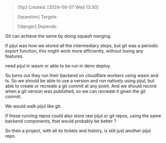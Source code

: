 
>[!tip] Created: [2024-08-07 Wed 13:30]

>[!question] Targets: 

>[!danger] Depends: 

Git can achieve the same by doing squash merging.

If pijul was how we stored all the intermediary steps, but git was a periodic export function, this might work more efficiently, without losing any features.

need pijul in wasm or able to be run in deno deploy.

So turns out they run their backend on cloudflare workers using wasm and ts.
So we should be able to use a version and run natively using pijul, but able to create or recreate a git commit at any point.  And we should record when a git version was published, so we can recreate it given the git commit.

We would walk pijul like git.

If these running repos could also store raw pijul or git repos, using the same backend components, that would probably be better ?

So then a project, with all its tickets and history, is still just another pijul repo.